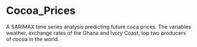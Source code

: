 # Cocoa_Prices
A SARIMAX time series analysis predicting future coca prices. The variables weather, exchange rates of the Ghana and Ivory Coast, top two producers of cocoa in the world. 
